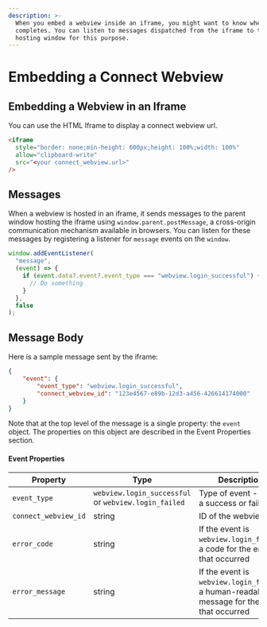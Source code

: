 ```yaml
---
description: >-
  When you embed a webview inside an iframe, you might want to know when it
  completes. You can listen to messages dispatched from the iframe to the
  hosting window for this purpose.
---
```


# Embedding a Connect Webview

## Embedding a Webview in an Iframe

You can use the HTML Iframe to display a connect webview url.

```html
<iframe
  style="border: none;min-height: 600px;height: 100%;width: 100%"
  allow="clipboard-write"
  src="<your connect_webview.url>"
/>
```

## Messages

When a webview is hosted in an iframe, it sends messages to the parent window hosting the iframe using `window.parent.postMessage`, a cross-origin communication mechanism available in browsers. You can listen for these messages by registering a listener for `message` events on the `window`.

```ts
window.addEventListener(
  "message",
  (event) => {
    if (event.data?.event?.event_type === "webview.login_successful") {
      // Do something
    }
  },
  false
);
```

## Message Body

Here is a sample message sent by the iframe:

```json
{
    "event": {
		"event_type": "webview.login_successful",
    	"connect_webview_id": "123e4567-e89b-12d3-a456-426614174000"
    }
}
```

Note that at the top level of the message is a single property: the `event` object. The properties on this object are described in the Event Properties section.

#### Event Properties

| Property             | Type                                                 | Description                                                                                  |
| -------------------- | ---------------------------------------------------- | -------------------------------------------------------------------------------------------- |
| `event_type`         | `webview.login_successful` or `webview.login_failed` | Type of event - either a success or failure                                                  |
| `connect_webview_id` | string                                               | ID of the webview                                                                            |
| `error_code`         | string                                               | If the event is `webview.login_failed`, a code for the error that occurred                   |
| `error_message`      | string                                               | If the event is `webview.login_failed`, a human-readable message for the error that occurred |
